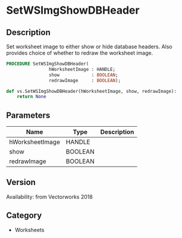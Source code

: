 # SetWSImgShowDBHeader

## Description
Set worksheet image to either show or hide database headers. Also provides choice of whether to redraw the worksheet image.

```pascal
PROCEDURE SetWSImgShowDBHeader(
				hWorksheetImage : HANDLE;
				show            : BOOLEAN;
				redrawImage     : BOOLEAN);
```

```python
def vs.SetWSImgShowDBHeader(hWorksheetImage, show, redrawImage):
    return None
```

## Parameters
|Name|Type|Description|
|---|---|---|
|hWorksheetImage|HANDLE|   |
|show|BOOLEAN|   |
|redrawImage|BOOLEAN|   |

## Version
Availability: from Vectorworks 2018

## Category
* Worksheets

